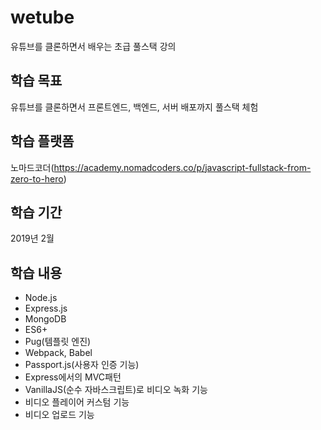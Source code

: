 # wetube

유튜브를 클론하면서 배우는 초급 풀스택 강의

## 학습 목표

유튜브를 클론하면서 프론트엔드, 백엔드, 서버 배포까지 풀스택 체험 

## 학습 플랫폼

노마드코더(https://academy.nomadcoders.co/p/javascript-fullstack-from-zero-to-hero)

## 학습 기간

2019년 2월

## 학습 내용
- Node.js
- Express.js
- MongoDB
- ES6+
- Pug(템플릿 엔진)
- Webpack, Babel
- Passport.js(사용자 인증 기능)
- Express에서의 MVC패턴
- VanillaJS(순수 자바스크립트)로 비디오 녹화 기능
- 비디오 플레이어 커스텀 기능
- 비디오 업로드 기능

